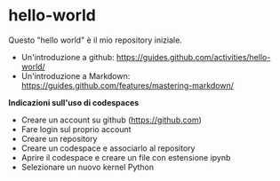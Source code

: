 # hello-world
Questo "hello world" è il mio repository iniziale.

* Un'introduzione a github: https://guides.github.com/activities/hello-world/
* Un'introduzione a Markdown: https://guides.github.com/features/mastering-markdown/


**Indicazioni sull'uso di codespaces**

* Creare un account su github (https://github.com)
* Fare login sul proprio account
* Creare un repository
* Creare un codespace e associarlo al repository
* Aprire il codespace e creare un file con estensione ipynb
* Selezionare un nuovo kernel Python

